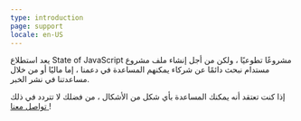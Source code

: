 ```yaml
---
type: introduction
page: support
locale: en-US
---
```

يعد استطلاع State of JavaScript مشروعًا تطوعيًا ، ولكن من أجل إنشاء ملف
مشروع مستدام نبحث دائمًا عن شركاء يمكنهم المساعدة في دعمنا ،
إما ماليًا أو من خلال مساعدتنا في نشر الخبر.

إذا كنت تعتقد أنه يمكنك المساعدة بأي شكل من الأشكال ، من فضلك لا تتردد في ذلك
<a href="mailto:hello@stateofjs.com"> تواصل معنا </a>!
